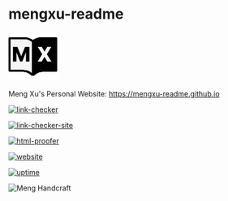 # mengxu-readme

<a href="https://mengxu-readme.github.io"><img src="assets/img/about/icon.svg" title="Website Icon" alt="Website Icon"/></a>

Meng Xu's Personal Website: https://mengxu-readme.github.io

[![link-checker](https://github.com/mengxu-readme/mengxu-readme.github.io/actions/workflows/broken-links.yml/badge.svg?branch=master)](https://github.com/mengxu-readme/mengxu-readme.github.io/actions/workflows/broken-links.yml)

[![link-checker-site](https://github.com/mengxu-readme/mengxu-readme.github.io/actions/workflows/broken-links-site.yml/badge.svg?branch=master)](https://github.com/mengxu-readme/mengxu-readme.github.io/actions/workflows/broken-links-site.yml)

[![html-proofer](https://github.com/mengxu-readme/mengxu-readme.github.io/actions/workflows/html-proofer.yml/badge.svg?branch=master)](https://github.com/mengxu-readme/mengxu-readme.github.io/actions/workflows/html-proofer.yml)

[![website](https://img.shields.io/website?url=https%3A%2F%2Fmengxu-readme.github.io%2F)](https://mengxu-readme.github.io)

[![uptime](https://img.shields.io/uptimerobot/ratio/7/m793328016-ed25115452526907f338e613)](https://mengxu-readme.github.io)

<picture>
<img src="https://img.shields.io/badge/meng-handcraft-blueviolet" alt="Meng Handcraft">
</picture>
